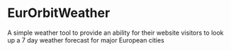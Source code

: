 # EurOrbitWeather
A simple weather tool to provide an ability for their website visitors to look up a 7 day weather forecast for major European cities
